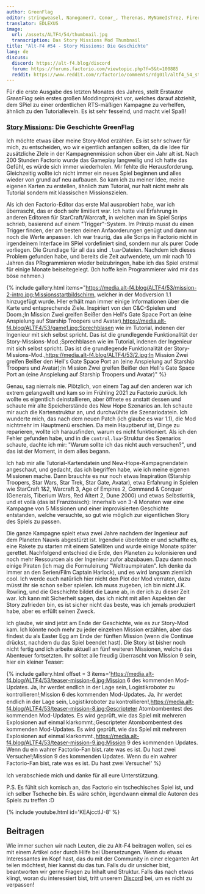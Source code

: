 ```yaml
---
author: GreenFlag
editor: stringweasel, Nanogamer7, Conor_, Therenas, MyNameIsTrez, Firerazer
translator: EDLEXUS
image:
  url: /assets/ALTF4/54/thumbnail.jpg
  transcription: Das Story Missions Mod Thumbnail
title: "Alt-F4 #54 - Story Missions: Die Geschichte"
lang: de
discuss:
  discord: https://alt-f4.blog/discord
  forum: https://forums.factorio.com/viewtopic.php?f=5&t=100885
  reddit: https://www.reddit.com/r/factorio/comments/rdg01l/altf4_54_story_missions_the_story/
---
```


Für die erste Ausgabe des letzten Monates des Jahres, stellt Erstautor *GreenFlag* sein erstes großen Moddingprojekt vor, welches darauf abziehlt, dem SPiel zu einer ordentlichen RTS-mäßigen Kampagne zu verhelfen, ähnlich zu den Tutorialleveln. Es ist sehr fesselnd, und macht viel Spaß!

### [Story Missions](https://mods.factorio.com/mod/Story-Missions): Die Geschichte <author>GreenFlag</author>

Ich möchte etwas über meine Story-Mod erzählen. Es ist sehr schwer für mich, zu entscheiden, wo wir eigentlich anfangen sollten, da die Idee für zusätzliche ZIele in der Kampagnenmission schon über ein Jahr alt ist. Nach 200 Stunden Factorio wurde das Gameplay langweilig und ich hatte das Gefühl, es würde sich immer wiederholen. Mir fehlte die Herausforderung. Gleichzeitig wollte ich nicht immer ein neues Spiel beginnen und alles wieder von grund auf neu aufbauen. So kam ich zu meiner Idee, meine eigenen Karten zu erstellen, ähnlich zum Tutorial, nur halt nicht mehr als Tutorial sondern mit klassischen Missionszielen.

Als ich den Factorio-Editor das erste Mal ausprobiert habe, war ich überrascht, das er doch sehr limitiert war. Ich hatte viel Erfahrung in anderen Editoren für StarCraft/Warcraft, in welchen man im Spiel Scrips schrieb, basierend auf einem "Trigger"-System. Im Prinzip musst du einen Trigger finden, der am besten deinen Anfaorderungen genügt und dann nur noch die Werte anpassen. Ich war traurig, das alle Scrips in Factorio nicht in irgendeinem Interface im SPiel vordefiniert sind, sondern nur als purer Code vorliegen. Die Grundlage für all das sind `.lua`-Dateien. Nachdem ich dieses Problem gefunden habe, und bereits die Zeit aufwendete, um mir nach 10 Jahren das PRogrammieren wieder beizubringen, habe ich das Spiel erstmal für einige Monate beiseitegelegt. (Ich hoffe kein Programmierer wird mir das böse nehmen.)

{% include gallery.html items="https://media.alt-f4.blog/ALTF4/53/mission-2-intro.jpg;Missionsstartbildschirm⹁ welcher in der Modversion 1.1 hinzugefügt wurde. HIer erhält man immer einige Informationen über die Karte und entsprechende Ziele. Inspiriert von den C&C-Spielen und Doom.;In Mission Zwei greifen Beißer den Hell's Gate Space Port an (eine Anspielung auf Starship Troopers und Avatar),https://media.alt-f4.blog/ALTF4/53/game1.jpg;Sprechblasen wie im Tutorial⹁ indenen der Ingenieur mit sich selbst spricht. Das ist die grundlegende Funktionalität der Story-Missions-Mod.;Sprechblasen wie im Tutorial⹁ indenen der Ingenieur mit sich selbst spricht. Das ist die grundlegende Funktionalität der Story-Missions-Mod.,https://media.alt-f4.blog/ALTF4/53/2.jpg;In Mission Zwei greifen Beißer den Hell's Gate Space Port an (eine Anspielung auf Starship Troopers und Avatar);In Mission Zwei greifen Beißer den Hell's Gate Space Port an (eine Anspielung auf Starship Troopers und Avatar)" %}

Genau, sag niemals nie. Plötzlich, von einem Tag auf den anderen war ich extrem gelangweilt und kam so im Frühling 2021 zu Factorio zurück. Ich wollte es eigentlich deinstallieren, aber öffnete es anstatt dessen und schaute mir alte Speicherstände des New Hope Szenarios an. Ich schaute mir auch die Kartenstruktur an, und durchwühlte die Szenariodatein. Ich wunderte mich, das nach dem neuen Patch (ich glaube es war 1.1), die Mod nichtmehr im Hauptmenü erschien. Da mein Hauptberuf ist, Dinge zu reparieren, wollte ich harausfinden, warum es nicht funktioniert. Als ich den Fehler gefunden habe, und in die `control.lua`-Struktur des Szenarios schaute, dachte ich mir: "Warum sollte ich das nicht auch versuchen?", und das ist der Moment, in dem alles begann.

Ich hab mir alle Tutorial-Kartendatein und New-Hope-Kampagnendatein angeschaut, und gedacht, das ich begriffen habe, wie ich meine eigenen Missionen mache. Dann brauchte es nur noch etwas Inspiration (Starship Troopers, Star Wars, Star Trek, Star Gate, Avatar), etwa Erfahrung in Spielen wie StarCraft 1&2, Warcraft 3, Age of Empires 2, Command & Conquer (Generals, Tiberium Wars, Red Altert 2, Dune 2000) und etwas Selbstkritik, und et voilà (das ist Französisch): Innerhalb von 3-4 Monaten war eine Kampagne von 5 Missionen und einer improvisierten Geschichte entstanden, welche versuchte, so gut wie möglich zur eigentlichen Story des Spiels zu passen.

Die ganze Kampagne spielt etwa zwei Jahre nachdem der Ingenieur auf dem Planeten Nauvis abgestürzt ist. Irgendwie überlebte er und schaffte es, eine Rakete zu starten mit einem Satelliten und wurde einige Monate später gerettet. Nachfolgend entschied die Erde, den Planeten zu kolonisieren und noch mehr Ressourcen als der Ingenieur zufor abzubauen. Dazu dann noch einige Piraten (ich mag die Formuleirung "Weltraumpiraten". Ich denke da immer an den Serien/Film Captain Harlock), und es wird langsam ziemlich cool. Ich werde euch natürlich hier nicht den Plot der Mod verraten, dazu müsst ihr sie schon selber spielen. Ich muss zugeben, ich bin nicht J.K. Rowling, und die Geschichte bildet die Laune ab, in der ich zu dieser Zeit war. Ich kann mit Sicherheit sagen, das ich nicht mit allen Aspekten der Story zufrieden bin, es ist sicher nicht das beste, was ich jemals produziert habe, aber es erfüllt seinen Zweck.

Ich glaube, wir sind jetzt am Ende der Geschichte, wie es zur Story-Mod kam. Ich könnte noch mehr zu jeder einzelnen Mission erzählen, aber das findest du als Easter Egg am Ende der fünften Mission (wenn die Continue drückst, nachdem du das Spiel beendet hast). Die Story ist bisher noch nicht fertig und ich arbeite aktuell an fünf weiteren Missionen, welche das Abenteuer fortsetzten. Ihr solltet alle freudig überrascht von Mission 9 sein, hier ein kleiner Teaser:

{% include gallery.html offset = 3 items='https://media.alt-f4.blog/ALTF4/53/teaser-mission-6.jpg;Mission 6 des kommenden Mod-Updates. Ja⹁ ihr werdet endlich in der Lage sein⹁ Logistikroboter zu kontrollieren!;Mission 6 des kommenden Mod-Updates. Ja⹁ ihr werdet endlich in der Lage sein⹁ Logistikroboter zu kontrollieren!,https://media.alt-f4.blog/ALTF4/53/teaser-mission-8.jpg;Gescripteter Atombombentest des kommenden Mod-Updates. Es wird geprüft⹁ wie das Spiel mit mehreren Explosionen auf einmal klarkommt.;Gescripteter Atombombentest des kommenden Mod-Updates. Es wird geprüft⹁ wie das Spiel mit mehreren Explosionen auf einmal klarkommt.,https://media.alt-f4.blog/ALTF4/53/teaser-mission-9.jpg;Mission 9 des kommenden Updates. Wenn du ein wahrer Factorio-Fan bist⹁ rate was es ist. Du hast zwei Versuche!;Mission 9 des kommenden Updates. Wenn du ein wahrer Factorio-Fan bist⹁ rate was es ist. Du hast zwei Versuche!' %}

Ich verabschiede mich und danke für all eure Unterstützung.

P.S. Es fühlt sich komisch an, das Factorio ein tschechisches Spiel ist, und ich selber Tscheche bin. Es wäre schön, irgendwann einmal die Autoren des Spiels zu treffen :D

{% include youtube.html id='KEAjcctlJ-8' %}

## Beitragen

Wie immer suchen wir nach Leuten, die zu Alt-F4 beitragen wollen, sei es mit einem Artikel oder durch Hilfe bei Übersetzungen. Wenn du etwas Interessantes im Kopf hast, das du mit der Community in einer eleganten Art teilen möchtest, hier kannst du das tun. Falls du dir unsicher bist, beantworten wir gerne Fragen zu Inhalt und Struktur. Falls das nach  etwas klingt, woran du interessiert bist, tritt unserem [Discord](https://discord.gg/nxnCFkb) bei, um es nicht zu verpassen!
